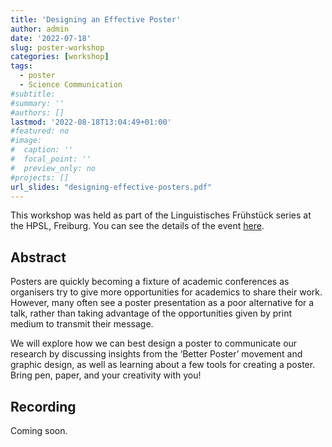 ```yaml
---
title: 'Designing an Effective Poster'
author: admin
date: '2022-07-18'
slug: poster-workshop
categories: [workshop]
tags: 
  - poster
  - Science Communication
#subtitle: 
#summary: ''
#authors: []
lastmod: '2022-08-18T13:04:49+01:00'
#featured: no
#image:
#  caption: ''
#  focal_point: ''
#  preview_only: no
#projects: []
url_slides: "designing-effective-posters.pdf"
---
```


This workshop was held as part of the Linguistisches Frühstück series at the HPSL, Freiburg. You can see the details of the event [here](https://www.hpsl-linguistics.org/events/linguistisches-fruhstuck-designing-an-effective-poster-a-workshop/).

</hline>

## Abstract
Posters are quickly becoming a fixture of academic conferences as organisers try to give more opportunities for academics to share their work. However, many often see a poster presentation as a poor alternative for a talk, rather than taking advantage of the opportunities given by print medium to transmit their message.

We will explore how we can best design a poster to communicate our research by discussing insights from the ‘Better Poster’ movement and graphic design, as well as learning about a few tools for creating a poster. Bring pen, paper, and your creativity with you!

</hline>

## Recording

Coming soon.
